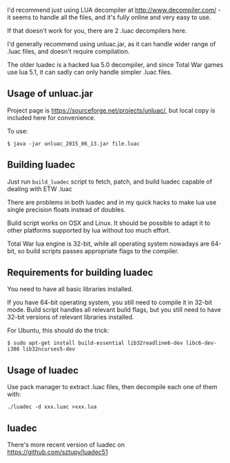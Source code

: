 I'd recommend just using LUA decompiler at http://www.decompiler.com/ - it seems to handle all the files, and it's fully online and very easy to use.

If that doesn't work for you, there are 2 .luac decompilers here.

I'd generally recommend using unluac.jar, as it can handle wider range of .luac files, and doesn't require compilation.

The older luadec is a hacked lua 5.0 decompiler, and since Total War games use lua 5.1, it can sadly can only handle simpler .luac files.

## Usage of unluac.jar

Project page is https://sourceforge.net/projects/unluac/, but local copy is included here for convenience.

To use:

    $ java -jar unluac_2015_06_13.jar file.luac

## Building luadec

Just run `build_luadec` script to fetch, patch, and build luadec capable of dealing with ETW .luac

There are problems in both luadec and in my quick hacks to make lua use single precision floats instead of doubles.

Build script works on OSX and Linux. It should be possible to adapt it to other platforms supported by lua without too much effort.

Total War lua engine is 32-bit, while all operating system nowadays are 64-bit, so build scripts passes appropriate flags to the compiler.

## Requirements for building luadec

You need to have all basic libraries installed.

If you have 64-bit operating system, you still need to compile it in 32-bit mode.
Build script handles all relevant build flags, but you still need to have
32-bit versions of relevant libraries installed.

For Ubuntu, this should do the trick:

    $ sudo apt-get install build-essential lib32readline6-dev libc6-dev-i386 lib32ncurses5-dev

## Usage of luadec

Use pack manager to extract .luac files, then decompile each one of them with:

    ./luadec -d xxx.luac >xxx.lua

## luadec

There's more recent version of luadec on https://github.com/sztupy/luadec51
